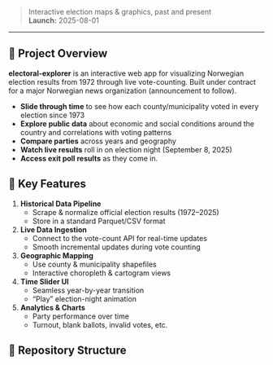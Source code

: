 > Interactive election maps & graphics, past and present  
> **Launch:** 2025-08-01
---
## 🚀 Project Overview

**electoral-explorer** is an interactive web app for visualizing Norwegian election results from 1972 through live vote-counting. Built under contract for a major Norwegian news organization (announcement to follow).

- **Slide through time** to see how each county/municipality voted in every election since 1973
- **Explore public data** about economic and social conditions around the country and correlations with voting patterns
- **Compare parties** across years and geography  
- **Watch live results** roll in on election night (September 8, 2025)
- **Access exit poll results** as they come in.

## 🎯 Key Features

1. **Historical Data Pipeline**  
   - Scrape & normalize official election results (1972–2025)  
   - Store in a standard Parquet/CSV format  
2. **Live Data Ingestion**  
   - Connect to the vote-count API for real-time updates  
   - Smooth incremental updates during vote counting  
3. **Geographic Mapping**  
   - Use county & municipality shapefiles  
   - Interactive choropleth & cartogram views  
4. **Time Slider UI**  
   - Seamless year-by-year transition  
   - “Play” election-night animation  
5. **Analytics & Charts**  
   - Party performance over time  
   - Turnout, blank ballots, invalid votes, etc.  

## 📂 Repository Structure
